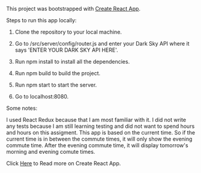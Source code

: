 This project was bootstrapped with [Create React App](https://github.com/facebookincubator/create-react-app).

Steps to run this app locally:

1. Clone the repository to your local machine.

2. Go to /src/server/config/router.js and enter your Dark Sky API where it says 'ENTER YOUR DARK SKY API HERE'.

3. Run npm install to install all the dependencies.

4. Run npm build to build the project.

5. Run npm start to start the server.

6. Go to localhost:8080.

Some notes:

I used React Redux because that I am most familiar with it. I did not write any tests because I am still learning testing
and did not want to spend hours and hours on this assigment. This app is based on the current time. So if the current time is in between
the commute times, it will only show the evening commute time. After the evening commute time, it will display tomorrow's morning and evening comute times.

Click [Here](https://github.com/facebookincubator/create-react-app) to Read more on Create React App.